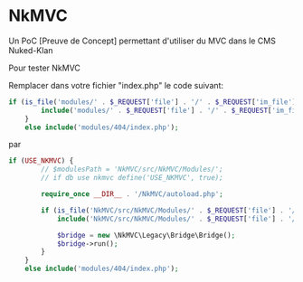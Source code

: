 NkMVC
=====

Un PoC [Preuve de Concept] permettant d'utiliser du MVC dans le CMS Nuked-Klan

Pour tester NkMVC

Remplacer dans votre fichier "index.php" le code suivant:

```php
if (is_file('modules/' . $_REQUEST['file'] . '/' . $_REQUEST['im_file'] . '.php')){
        include('modules/' . $_REQUEST['file'] . '/' . $_REQUEST['im_file'] . '.php');
    }
    else include('modules/404/index.php');
```

par

```php
if (USE_NKMVC) {
        // $modulesPath = 'NkMVC/src/NkMVC/Modules/';
        // if db use nkmvc define('USE_NKMVC', true);

        require_once __DIR__ . '/NkMVC/autoload.php';

        if (is_file('NkMVC/src/NkMVC/Modules/' . $_REQUEST['file'] . '/' . $_REQUEST['im_file'] . '.php')) {
            include('NkMVC/src/NkMVC/Modules/' . $_REQUEST['file'] . '/' . $_REQUEST['im_file'] . '.php');

            $bridge = new \NkMVC\Legacy\Bridge\Bridge();
            $bridge->run();
        }
    }
    else include('modules/404/index.php');
```